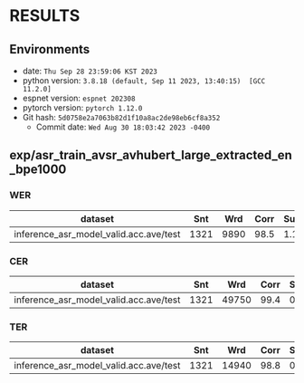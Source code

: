 <!-- Generated by scripts/utils/show_asr_result.sh -->
# RESULTS
## Environments
- date: `Thu Sep 28 23:59:06 KST 2023`
- python version: `3.8.18 (default, Sep 11 2023, 13:40:15)  [GCC 11.2.0]`
- espnet version: `espnet 202308`
- pytorch version: `pytorch 1.12.0`
- Git hash: `5d0758e2a7063b82d1f10a8ac2de98eb6cf8a352`
  - Commit date: `Wed Aug 30 18:03:42 2023 -0400`

## exp/asr_train_avsr_avhubert_large_extracted_en_bpe1000
### WER

|dataset|Snt|Wrd|Corr|Sub|Del|Ins|Err|S.Err|
|---|---|---|---|---|---|---|---|---|
|inference_asr_model_valid.acc.ave/test|1321|9890|98.5|1.1|0.4|0.2|1.7|8.8|

### CER

|dataset|Snt|Wrd|Corr|Sub|Del|Ins|Err|S.Err|
|---|---|---|---|---|---|---|---|---|
|inference_asr_model_valid.acc.ave/test|1321|49750|99.4|0.2|0.4|0.2|0.8|8.8|

### TER

|dataset|Snt|Wrd|Corr|Sub|Del|Ins|Err|S.Err|
|---|---|---|---|---|---|---|---|---|
|inference_asr_model_valid.acc.ave/test|1321|14940|98.8|0.8|0.4|0.3|1.5|8.8|

